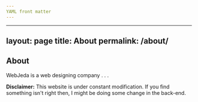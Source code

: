 ```yaml
---
YAML front matter
---
```

---
layout: page
title: About
permalink: /about/
---

## About

WebJeda is a web designing company
.
.
.

**Disclaimer:** This website is under constant modification.
If you find something isn't right then,
I might be doing some change in the back-end.
